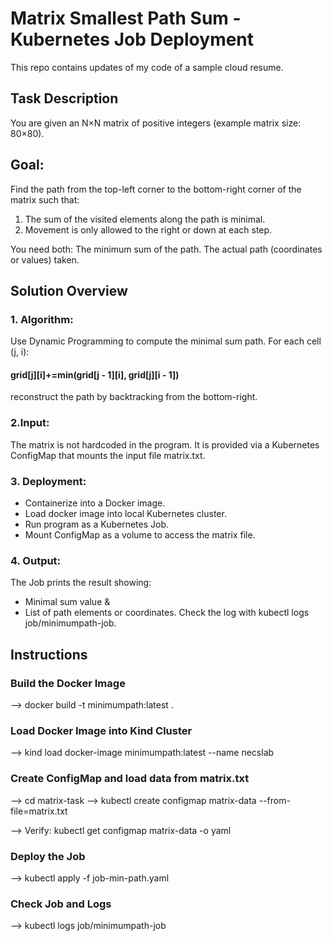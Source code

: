 
# Matrix Smallest Path Sum - Kubernetes Job Deployment

This repo contains updates of my code of a sample cloud resume.
## Task Description
You are given an N×N matrix of positive integers (example matrix size: 80×80).

## Goal: 
Find the path from the top-left corner to the bottom-right corner of the matrix such that:
1. The sum of the visited elements along the path is minimal.
2. Movement is only allowed to the right or down at each step.

You need both:
The minimum sum of the path.
The actual path (coordinates or values) taken.
## Solution Overview

### 1. Algorithm:
Use Dynamic Programming to compute the minimal sum path. For each cell (j, i):

#### grid[j][i]+=min(grid[j - 1][i], grid[j][i - 1])

reconstruct the path by backtracking from the bottom-right.

### 2.Input:
The matrix is not hardcoded in the program.
It is provided via a Kubernetes ConfigMap that mounts the input file matrix.txt.

### 3. Deployment:
* Containerize into a Docker image.
* Load docker image into local Kubernetes cluster.
* Run program as a Kubernetes Job.
* Mount ConfigMap as a volume to access the matrix file.

### 4. Output:
The Job prints the result showing:
* Minimal sum value &
* List of path elements or coordinates.
Check the log with kubectl logs job/minimumpath-job.

## Instructions
###  Build the Docker Image
 --> docker build -t minimumpath:latest .

### Load Docker Image into Kind Cluster
 --> kind load docker-image minimumpath:latest --name necslab

### Create ConfigMap and load data from matrix.txt
 --> cd matrix-task
 --> kubectl create configmap matrix-data --from-file=matrix.txt
 
 --> Verify: kubectl get configmap matrix-data -o yaml
 
### Deploy the Job
 --> kubectl apply -f job-min-path.yaml

### Check Job and Logs
 --> kubectl logs job/minimumpath-job

